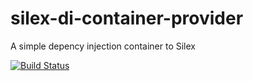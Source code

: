 # silex-di-container-provider
A simple depency injection container to Silex

[![Build Status](https://travis-ci.org/mrprompt/silex-di-container-provider.png)](https://travis-ci.org/mrprompt/silex-di-container-provider)
